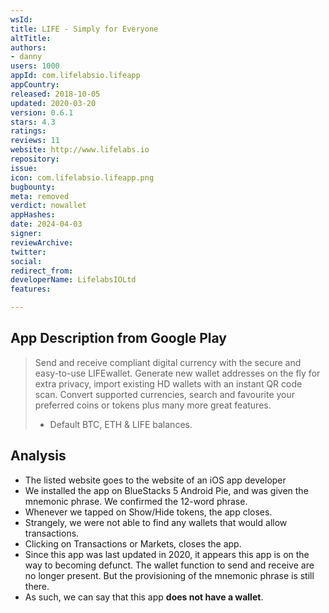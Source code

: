 ```yaml
---
wsId: 
title: LIFE - Simply for Everyone
altTitle: 
authors:
- danny
users: 1000
appId: com.lifelabsio.lifeapp
appCountry: 
released: 2018-10-05
updated: 2020-03-20
version: 0.6.1
stars: 4.3
ratings: 
reviews: 11
website: http://www.lifelabs.io
repository: 
issue: 
icon: com.lifelabsio.lifeapp.png
bugbounty: 
meta: removed
verdict: nowallet
appHashes: 
date: 2024-04-03
signer: 
reviewArchive: 
twitter: 
social: 
redirect_from: 
developerName: LifelabsIOLtd
features: 

---
```


## App Description from Google Play 

> Send and receive compliant digital currency with the secure and easy-to-use LIFEwallet. Generate new wallet addresses on the fly for extra privacy, import existing HD wallets with an instant QR code scan. Convert supported currencies, search and favourite your preferred coins or tokens plus many more great features.
>
> - Default BTC, ETH & LIFE balances.

## Analysis 

- The listed website goes to the website of an iOS app developer 
- We installed the app on BlueStacks 5 Android Pie, and was given the mnemonic phrase. We confirmed the 12-word phrase.
- Whenever we tapped on Show/Hide tokens, the app closes.
- Strangely, we were not able to find any wallets that would allow transactions. 
- Clicking on Transactions or Markets, closes the app. 
- Since this app was last updated in 2020, it appears this app is on the way to becoming defunct. The wallet function to send and receive are no longer present. But the provisioning of the mnemonic phrase is still there. 
- As such, we can say that this app **does not have a wallet**.